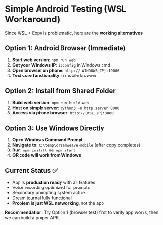 # Simple Android Testing (WSL Workaround)

Since WSL + Expo is problematic, here are the **working alternatives**:

## Option 1: Android Browser (Immediate)
1. **Start web version**: `npm run web`
2. **Get your Windows IP**: `ipconfig` in Windows cmd
3. **Open browser on phone**: `http://[WINDOWS_IP]:19006`
4. **Test core functionality** in mobile browser

## Option 2: Install from Shared Folder  
1. **Build web version**: `npm run build:web`
2. **Host on simple server**: `python3 -m http.server 8000`
3. **Access via phone browser**: `http://[WSL_IP]:8000`

## Option 3: Use Windows Directly
1. **Open Windows Command Prompt**
2. **Navigate to**: `C:\temp\dreamweave-mobile` (after copy completes)
3. **Run**: `npm install && npm start`
4. **QR code will work from Windows**

## Current Status ✅
- App is **production ready** with all features
- Voice recording optimized for prompts  
- Secondary prompting system active
- Dream journal fully functional
- **Problem is just WSL networking**, not the app

**Recommendation**: Try Option 1 (browser test) first to verify app works, then we can build a proper APK.